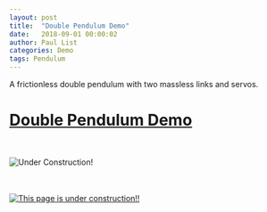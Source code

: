 ```yaml
---
layout: post
title:  "Double Pendulum Demo"
date:   2018-09-01 00:00:02
author: Paul List
categories: Demo
tags: Pendulum
---
```


A frictionless double pendulum with two massless links and servos.

# [Double Pendulum Demo](https://listpau.github.io/pendulum/pendularm2.html)

</br>

![Under Construction!](https://github.com/listpau/demo/blob/gh-pages/assets/constructiontrucks.gif)

</br>
</br>

<a href="https://github.com/listpau/demo/blob/gh-pages/assets/constructiontrucks.gif" data-lightbox="constructiontrucks" data-title="Under Construction!!">
  <img src="https://github.com/listpau/demo/blob/gh-pages/assets/constructiontrucks.gif" title="This page is under construction!!">
</a>
